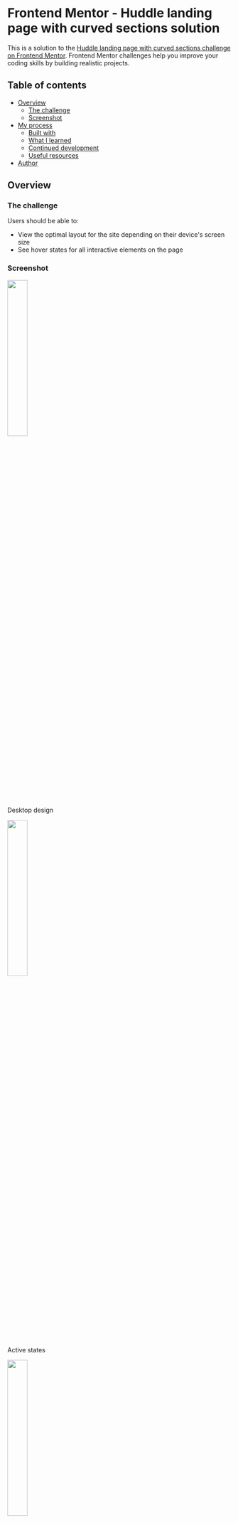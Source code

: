 # Frontend Mentor - Huddle landing page with curved sections solution

This is a solution to the [Huddle landing page with curved sections challenge on Frontend Mentor](https://www.frontendmentor.io/challenges/huddle-landing-page-with-curved-sections-5ca5ecd01e82137ec91a50f2). Frontend Mentor challenges help you improve your coding skills by building realistic projects. 

## Table of contents

- [Overview](#overview)
  - [The challenge](#the-challenge)
  - [Screenshot](#screenshot)
- [My process](#my-process)
  - [Built with](#built-with)
  - [What I learned](#what-i-learned)
  - [Continued development](#continued-development)
  - [Useful resources](#useful-resources)
- [Author](#author)

## Overview

### The challenge

Users should be able to:

- View the optimal layout for the site depending on their device's screen size
- See hover states for all interactive elements on the page

### Screenshot

  <img src="design/desktop-design.jpg" style="width: 30%;">
  <p>Desktop design</p>
  
  <img src="design/active-states.jpg" style="width: 30%;">
  <p>Active states</p>
  
  <img src="design/mobile-design.jpg"  style="width: 30%;">
  <p>Mobile design</p>
  
  
## My process

### Built with

- Semantic HTML5 markup
- HTML forms
- CSS custom properties
- Flexbox
- CSS Grid
- JavaScript
    
    
### Continued development

    I look forward to refactoring my code and writing shorter, better, cleaner code. 

### Useful resources

- [Stack Overflow](https://www.stackoverflow.com) 
- [Google](https://www.google.com) 


## Author
- Frontend Mentor - [@Dami-Moore](https://www.frontendmentor.io/profile/Dami-Moore)
- Twitter - [@Sam_damilola](https://www.twitter.com/Sam_damilola)

